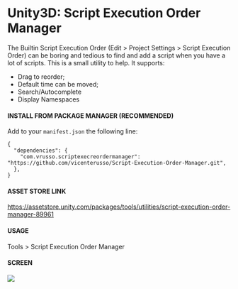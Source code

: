 # Unity3D: Script Execution Order Manager

The Builtin Script Execution Order (Edit > Project Settings > Script Execution Order) can be boring and tedious to find and add a script when you have a lot of scripts. This is a small utility to help. It supports:

 * Drag to reorder;
 * Default time can be moved;
 * Search/Autocomplete
 * Display Namespaces
 
#### INSTALL FROM PACKAGE MANAGER (RECOMMENDED)

Add to your `manifest.json` the following line:

```
{
  "dependencies": {
    "com.vrusso.scriptexecreordermanager": "https://github.com/vicenterusso/Script-Execution-Order-Manager.git",
  },
}
```

#### ASSET STORE LINK
 
https://assetstore.unity.com/packages/tools/utilities/script-execution-order-manager-89961

#### USAGE

Tools > Script Execution Order Manager

#### SCREEN

![](https://i.imgur.com/s6QW3F8.png)

